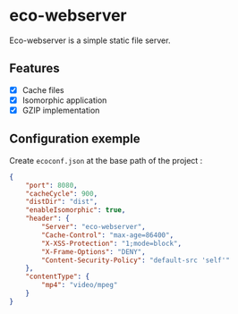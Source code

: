 # eco-webserver

Eco-webserver is a simple static file server.

## Features

- [X] Cache files
- [X] Isomorphic application
- [X] GZIP implementation

## Configuration exemple

Create `ecoconf.json` at the base path of the project :

```json
{
    "port": 8080,
    "cacheCycle": 900,
    "distDir": "dist",
    "enableIsomorphic": true,
    "header": {
        "Server": "eco-webserver",
        "Cache-Control": "max-age=86400",
        "X-XSS-Protection": "1;mode=block",
        "X-Frame-Options": "DENY",
        "Content-Security-Policy": "default-src 'self'"
    },
    "contentType": {
        "mp4": "video/mpeg"
    }
}
```
